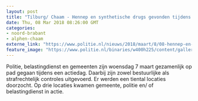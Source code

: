 ```yaml
---
layout: post
title: "Tilburg/ Chaam - Hennep en synthetische drugs gevonden tijdens actiedag"
date: Thu, 08 Mar 2018 08:26:00 GMT
categories: 
- noord-brabant 
- alphen-chaam 
externe_link: "https://www.politie.nl/nieuws/2018/maart/8/08-hennep-en-synthetische-drugs-gevonden-tijdens-actiedag.html"
feature_image: "https://www.politie.nl/binaries/w400h225/content/gallery/politie/stockfotos/drugs/drugslab.jpg"
---
```


Politie, belastingdienst en gemeenten zijn woensdag 7 maart gezamenlijk op pad gegaan tijdens een actiedag. Daarbij zijn zowel bestuurlijke als strafrechtelijk controles uitgevoerd. Er werden een tiental locaties doorzocht. Op drie locaties kwamen gemeente, politie en/ of belastingdienst in actie.

